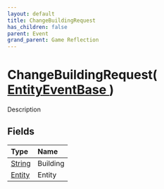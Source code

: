 ```yaml
---
layout: default
title: ChangeBuildingRequest
has_children: false
parent: Event
grand_parent: Game Reflection
---
```

# ChangeBuildingRequest( [ EntityEventBase ](/riftbreaker-wiki/docs/game-reflection/events/entity_event_base/) )
Description 

## Fields

| Type | Name |
|:----------|:--------------|
| [String](/riftbreaker-wiki/docs/game-reflection/components/string/) | Building |
| [Entity](/riftbreaker-wiki/docs/game-reflection/classes/entity/) | Entity |

